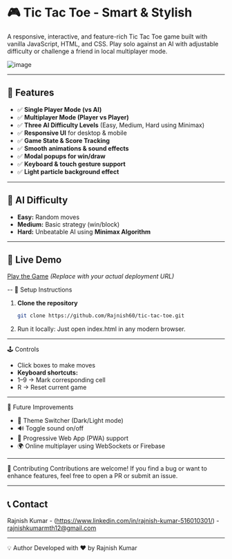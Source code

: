 # 🎮 Tic Tac Toe - Smart & Stylish

A responsive, interactive, and feature-rich Tic Tac Toe game built with vanilla JavaScript, HTML, and CSS. Play solo against an AI with adjustable difficulty or challenge a friend in local multiplayer mode.

![image](https://github.com/user-attachments/assets/01c1947f-9a1a-4b24-8bcb-a5d8c861a9ab)


---

## 🚀 Features

- ✅ **Single Player Mode (vs AI)**
- ✅ **Multiplayer Mode (Player vs Player)**
- ✅ **Three AI Difficulty Levels** (Easy, Medium, Hard using Minimax)
- ✅ **Responsive UI** for desktop & mobile
- ✅ **Game State & Score Tracking**
- ✅ **Smooth animations & sound effects**
- ✅ **Modal popups for win/draw**
- ✅ **Keyboard & touch gesture support**
- ✅ **Light particle background effect**

---

## 🧠 AI Difficulty

- **Easy:** Random moves  
- **Medium:** Basic strategy (win/block)  
- **Hard:** Unbeatable AI using **Minimax Algorithm**

---

## 🚀 Live Demo

[Play the Game](https://your-username.github.io/tic-tac-toe) *(Replace with your actual deployment URL)*

--
🔧 Setup Instructions
1. **Clone the repository**
   ```bash
   git clone https://github.com/Rajnish60/tic-tac-toe.git
   ```
2. Run it locally:
Just open index.html in any modern browser.

---

🕹️ Controls
- Click boxes to make moves
- **Keyboard shortcuts:**
- 1–9 → Mark corresponding cell
- R → Reset current game

---

🎯 Future Improvements
- 🎨 Theme Switcher (Dark/Light mode)
- 🔊 Toggle sound on/off
- 📱 Progressive Web App (PWA) support
- 🌍 Online multiplayer using WebSockets or Firebase

---

🤝 Contributing
Contributions are welcome!
If you find a bug or want to enhance features, feel free to open a PR or submit an issue.

---

## 📞 Contact

Rajnish Kumar - (https://www.linkedin.com/in/rajnish-kumar-516010301/) - rajnishkumarmth12@gmail.com

---

💡 Author
Developed with ❤️ by Rajnish Kumar
